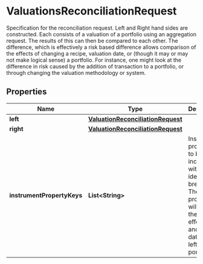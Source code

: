 

# ValuationsReconciliationRequest

Specification for the reconciliation request. Left and Right hand sides are constructed. Each consists of a valuation of a portfolio  using an aggregation request. The results of this can then be compared to each other. The difference, which is effectively a risk based  difference allows comparison of the effects of changing a recipe, valuation date, or (though it may or may not make logical sense) a portfolio.  For instance, one might look at the difference in risk caused by the addition of transaction to a portfolio, or through changing the valuation  methodology or system.
## Properties

Name | Type | Description | Notes
------------ | ------------- | ------------- | -------------
**left** | [**ValuationReconciliationRequest**](ValuationReconciliationRequest.md) |  | 
**right** | [**ValuationReconciliationRequest**](ValuationReconciliationRequest.md) |  | 
**instrumentPropertyKeys** | **List&lt;String&gt;** | Instrument properties to be included with any identified breaks. These properties will be in the effective and AsAt dates of the left portfolio | 




